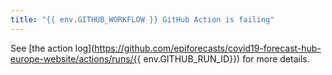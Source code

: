```yaml
---
title: "{{ env.GITHUB_WORKFLOW }} GitHub Action is failing"
---
```


See [the action log](https://github.com/epiforecasts/covid19-forecast-hub-europe-website/actions/runs/{{ env.GITHUB_RUN_ID}}) for more details.
